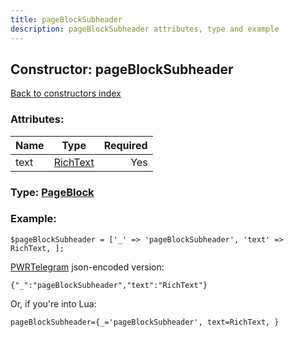 ```yaml
---
title: pageBlockSubheader
description: pageBlockSubheader attributes, type and example
---
```

## Constructor: pageBlockSubheader  
[Back to constructors index](index.md)



### Attributes:

| Name     |    Type       | Required |
|----------|:-------------:|---------:|
|text|[RichText](../types/RichText.md) | Yes|



### Type: [PageBlock](../types/PageBlock.md)


### Example:

```
$pageBlockSubheader = ['_' => 'pageBlockSubheader', 'text' => RichText, ];
```  

[PWRTelegram](https://pwrtelegram.xyz) json-encoded version:

```
{"_":"pageBlockSubheader","text":"RichText"}
```


Or, if you're into Lua:  


```
pageBlockSubheader={_='pageBlockSubheader', text=RichText, }

```


